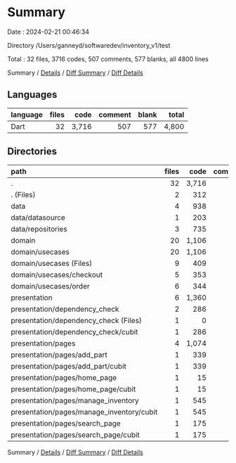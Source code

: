 # Summary

Date : 2024-02-21 00:46:34

Directory /Users/ganneyd/softwaredev/inventory_v1/test

Total : 32 files,  3716 codes, 507 comments, 577 blanks, all 4800 lines

Summary / [Details](details.md) / [Diff Summary](diff.md) / [Diff Details](diff-details.md)

## Languages
| language | files | code | comment | blank | total |
| :--- | ---: | ---: | ---: | ---: | ---: |
| Dart | 32 | 3,716 | 507 | 577 | 4,800 |

## Directories
| path | files | code | comment | blank | total |
| :--- | ---: | ---: | ---: | ---: | ---: |
| . | 32 | 3,716 | 507 | 577 | 4,800 |
| . (Files) | 2 | 312 | 1 | 14 | 327 |
| data | 4 | 938 | 259 | 175 | 1,372 |
| data/datasource | 1 | 203 | 65 | 45 | 313 |
| data/repositories | 3 | 735 | 194 | 130 | 1,059 |
| domain | 20 | 1,106 | 68 | 200 | 1,374 |
| domain/usecases | 20 | 1,106 | 68 | 200 | 1,374 |
| domain/usecases (Files) | 9 | 409 | 64 | 85 | 558 |
| domain/usecases/checkout | 5 | 353 | 4 | 58 | 415 |
| domain/usecases/order | 6 | 344 | 0 | 57 | 401 |
| presentation | 6 | 1,360 | 179 | 188 | 1,727 |
| presentation/dependency_check | 2 | 286 | 59 | 31 | 376 |
| presentation/dependency_check (Files) | 1 | 0 | 0 | 1 | 1 |
| presentation/dependency_check/cubit | 1 | 286 | 59 | 30 | 375 |
| presentation/pages | 4 | 1,074 | 120 | 157 | 1,351 |
| presentation/pages/add_part | 1 | 339 | 73 | 59 | 471 |
| presentation/pages/add_part/cubit | 1 | 339 | 73 | 59 | 471 |
| presentation/pages/home_page | 1 | 15 | 0 | 3 | 18 |
| presentation/pages/home_page/cubit | 1 | 15 | 0 | 3 | 18 |
| presentation/pages/manage_inventory | 1 | 545 | 34 | 76 | 655 |
| presentation/pages/manage_inventory/cubit | 1 | 545 | 34 | 76 | 655 |
| presentation/pages/search_page | 1 | 175 | 13 | 19 | 207 |
| presentation/pages/search_page/cubit | 1 | 175 | 13 | 19 | 207 |

Summary / [Details](details.md) / [Diff Summary](diff.md) / [Diff Details](diff-details.md)